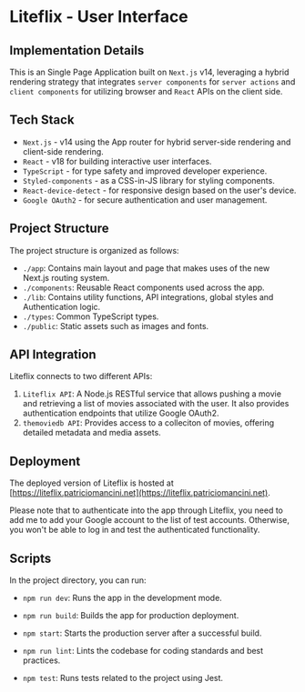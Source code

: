 # Liteflix - User Interface

## Implementation Details

This is an Single Page Application built on `Next.js` v14, leveraging a hybrid rendering strategy that integrates `server components` for `server actions` and `client components` for utilizing browser and `React` APIs on the client side.

## Tech Stack

- `Next.js` - v14 using the App router for hybrid server-side rendering and client-side rendering.
- `React` - v18 for building interactive user interfaces.
- `TypeScript` - for type safety and improved developer experience.
- `Styled-components` - as a CSS-in-JS library for styling components.
- `React-device-detect` - for responsive design based on the user's device.
- `Google OAuth2` - for secure authentication and user management.

## Project Structure

The project structure is organized as follows:

- `./app`: Contains main layout and page that makes uses of the new Next.js routing system.
- `./components`: Reusable React components used across the app.
- `./lib`: Contains utility functions, API integrations, global styles and Authentication logic.
- `./types`: Common TypeScript types.
- `./public`: Static assets such as images and fonts.

## API Integration

Liteflix connects to two different APIs:

1. `Liteflix API`: A Node.js RESTful service that allows pushing a movie and retrieving a list of movies associated with the user. It also provides authentication endpoints that utilize Google OAuth2.
2. `themoviedb API`: Provides access to a colleciton of movies, offering detailed metadata and media assets.

## Deployment

The deployed version of Liteflix is hosted at [https://liteflix.patriciomancini.net](https://liteflix.patriciomancini.net).

Please note that to authenticate into the app through Liteflix, you need to add me to add your Google account to the list of test accounts. Otherwise, you won't be able to log in and test the authenticated functionality.

## Scripts

In the project directory, you can run:

- `npm run dev`: Runs the app in the development mode.

- `npm run build`: Builds the app for production deployment.

- `npm start`: Starts the production server after a successful build.

- `npm run lint`: Lints the codebase for coding standards and best practices.

- `npm test`: Runs tests related to the project using Jest.